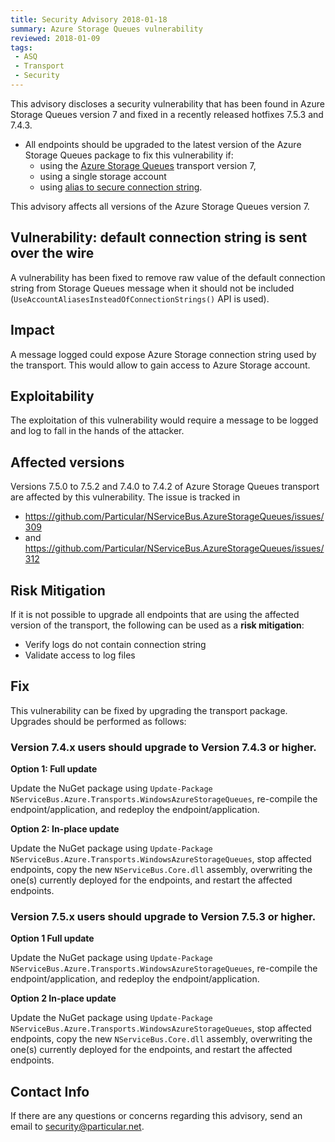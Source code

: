 ```yaml
---
title: Security Advisory 2018-01-18
summary: Azure Storage Queues vulnerability
reviewed: 2018-01-09
tags:
 - ASQ
 - Transport
 - Security
---
```


This advisory discloses a security vulnerability that has been found in Azure Storage Queues version 7 and fixed in a recently released hotfixes 7.5.3 and 7.4.3.

 * All endpoints should be upgraded to the latest version of the Azure Storage Queues package to fix this vulnerability if:
   * using the [Azure Storage Queues](/transports/azure-storage-queues) transport version 7,
   * using a single storage account
   * using [alias to secure connection string](/transports/azure-storage-queues/configuration.md#connection-strings-using-aliases-for-connection-strings-to-storage-accounts).

This advisory affects all versions of the Azure Storage Queues version 7.


## Vulnerability: default connection string is sent over the wire

A vulnerability has been fixed to remove raw value of the default connection string from Storage Queues message when it should not be included (`UseAccountAliasesInsteadOfConnectionStrings()` API is used).


## Impact

A message logged could expose Azure Storage connection string used by the transport. This would allow to gain access to Azure Storage account.


## Exploitability

The exploitation of this vulnerability would require a message to be logged and log to fall in the hands of the attacker.


## Affected versions

Versions 7.5.0 to 7.5.2 and 7.4.0 to 7.4.2 of Azure Storage Queues transport are affected by this vulnerability. The issue is tracked in 

- https://github.com/Particular/NServiceBus.AzureStorageQueues/issues/309
- and https://github.com/Particular/NServiceBus.AzureStorageQueues/issues/312


## Risk Mitigation

If it is not possible to upgrade all endpoints that are using the affected version of the transport, the following can be used as a **risk mitigation**:

 * Verify logs do not contain connection string
 * Validate access to log files


## Fix

This vulnerability can be fixed by upgrading the transport package. Upgrades should be performed as follows:


### Version 7.4.x users should upgrade to Version 7.4.3 or higher.

**Option 1: Full update**

Update the NuGet package using `Update-Package NServiceBus.Azure.Transports.WindowsAzureStorageQueues`, re-compile the endpoint/application, and redeploy the endpoint/application.

**Option 2: In-place update**

Update the NuGet package using `Update-Package NServiceBus.Azure.Transports.WindowsAzureStorageQueues`, stop affected endpoints, copy the new `NServiceBus.Core.dll` assembly, overwriting the one(s) currently deployed for the endpoints, and restart the affected endpoints.


### Version 7.5.x users should upgrade to Version 7.5.3 or higher.

**Option 1 Full update**

Update the NuGet package using `Update-Package NServiceBus.Azure.Transports.WindowsAzureStorageQueues`, re-compile the endpoint/application, and redeploy the endpoint/application.

**Option 2  In-place update**

Update the NuGet package using `Update-Package NServiceBus.Azure.Transports.WindowsAzureStorageQueues`, stop affected endpoints, copy the new `NServiceBus.Core.dll` assembly, overwriting the one(s) currently deployed for the endpoints, and restart the affected endpoints.


## Contact Info

If there are any questions or concerns regarding this advisory, send an email to [security@particular.net](mailto://security@particular.net).
